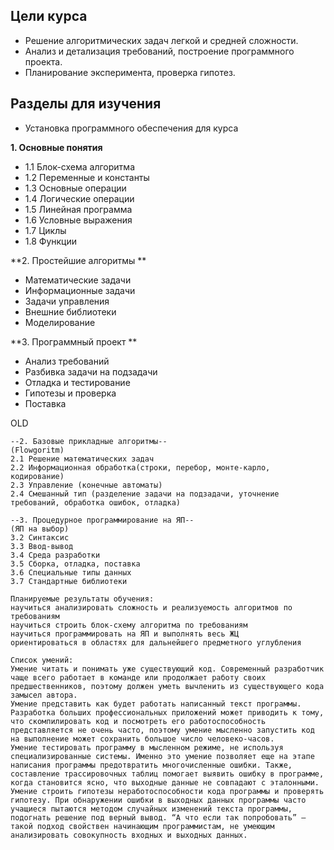 ## Цели курса

- Решение алгоритмических задач легкой и средней сложности.    
- Анализ и детализация требований, построение программного проекта.    
- Планирование эксперимента, проверка гипотез.    

## Разделы для изучения

* Установка программного обеспечения для курса

**1. Основные понятия**

* 1.1 Блок-схема алгоритма
* 1.2 Переменные и константы
* 1.3 Основные операции
* 1.4 Логические операции
* 1.5 Линейная программа
* 1.6 Условные выражения
* 1.7 Циклы
* 1.8 Функции

**2. Простейшие алгоритмы **

* Математические задачи
* Информационные задачи
* Задачи управления
* Внешние библиотеки
* Моделирование

**3. Программный проект **

* Анализ требований
* Разбивка задачи на подзадачи
* Отладка и тестирование
* Гипотезы и проверка
* Поставка


OLD
```
--2. Базовые прикладные алгоритмы--
(Flowgoritm)
2.1 Решение математических задач
2.2 Информационная обработка(строки, перебор, монте-карло, кодирование)
2.3 Управление (конечные автоматы)
2.4 Смешанный тип (разделение задачи на подзадачи, уточнение требований, обработка ошибок, отладка)

--3. Процедурное программирование на ЯП--
(ЯП на выбор)
3.2 Синтаксис
3.3 Ввод-вывод
3.4 Среда разработки
3.5 Сборка, отладка, поставка
3.6 Специальные типы данных
3.7 Стандартные библиотеки

Планируемые результаты обучения:
научиться анализировать сложность и реализуемость алгоритмов по требованиям
научиться строить блок-схему алгоритма по требованиям
научиться программировать на ЯП и выполнять весь ЖЦ
ориентироваться в областях для дальнейшего предметного углубления

Список умений:
Умение читать и понимать уже существующий код. Современный разработчик чаще всего работает в команде или продолжает работу своих предшественников, поэтому должен уметь вычленить из существующего кода замысел автора.
Умение представить как будет работать написанный текст программы. Разработка больших профессиональных приложений может приводить к тому, что скомпилировать код и посмотреть его работоспособность представляется не очень часто, поэтому умение мысленно запустить код на выполнение может сохранить большое число человеко-часов.
Умение тестировать программу в мысленном режиме, не используя специализированные системы. Именно это умение позволяет еще на этапе написания программы предотвратить многочисленные ошибки. Также, составление трассировочных таблиц помогает выявить ошибку в программе, когда становится ясно, что выходные данные не совпадают с эталонными.
Умение строить гипотезы неработоспособности кода программы и проверять гипотезу. При обнаружении ошибки в выходных данных программы часто учащиеся пытаются методом случайных изменений текста программы, подогнать решение под верный вывод. “А что если так попробовать” — такой подход свойствен начинающим программистам, не умеющим анализировать совокупность входных и выходных данных.
```
